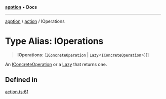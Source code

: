 [**apption**](../../README.md) • **Docs**

***

[apption](../../modules.md) / [action](../README.md) / IOperations

# Type Alias: IOperations

> **IOperations**: ([`IConcreteOperation`](IConcreteOperation.md) \| [`Lazy`](../classes/Lazy.md)\<[`IConcreteOperation`](IConcreteOperation.md)\>)[]

An [IConcreteOperation](IConcreteOperation.md) or a [Lazy](../classes/Lazy.md) that returns one.

## Defined in

[action.ts:61](https://github.com/mksunny1/apption/blob/d0bf763109284abcb2484dd7dfd7111ee7475add/src/action.ts#L61)
